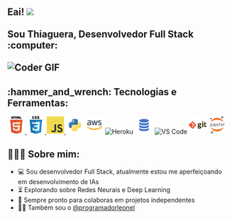 
<h2 align="left">
 <abc>
  <br>Eai! <img src="https://user-images.githubusercontent.com/42378118/110234147-e3259600-7f4e-11eb-95be-0c4047144dea.gif" width="30"><br>
  <br> Sou Thiaguera, Desenvolvedor Full Stack  :computer:<br>
  <br>
    <img src="https://media0.giphy.com/media/v1.Y2lkPTc5MGI3NjExc2FvNjk4YzVnamk5YXg5NXJ3bWExYnp5dDhwczdvdHlyeWM2ZDNiaCZlcD12MV9pbnRlcm5hbF9naWZfYnlfaWQmY3Q9Zw/YSZ3CXhLzAz6dLEA1t/giphy.gif" alt="Coder GIF" width="500">
 </abc>
</h2> 
<h2 align="left">:hammer_and_wrench: Tecnologias e Ferramentas:</h2>
<p align="left">
    <a href="https://www.w3.org/html/" target="_blank"> <img src="https://raw.githubusercontent.com/devicons/devicon/master/icons/html5/html5-original-wordmark.svg" alt="html5" width="40" height="40"/> </a>
    <a href="https://www.w3schools.com/css/" target="_blank"> <img src="https://raw.githubusercontent.com/devicons/devicon/master/icons/css3/css3-original-wordmark.svg" alt="css3" width="40" height="40"/> </a>
    <a href="https://developer.mozilla.org/en-US/docs/Web/JavaScript" target="_blank"> <img src="https://raw.githubusercontent.com/devicons/devicon/master/icons/javascript/javascript-original.svg" alt="javascript" width="40" height="40"/> </a>
    <img title="Python" alt="Python" width="40px" src="https://raw.githubusercontent.com/github/explore/master/topics/python/python.png" />
    <img title="AWS" alt="AWS" width="40px" src="https://raw.githubusercontent.com/github/explore/main/topics/aws/aws.png">
    <img title="Heroku" alt="Heroku" width="40px" src="https://img.icons8.com/color/48/000000/heroku.png">
    <img title="SQL" alt="SQL" width="40px" src="https://raw.githubusercontent.com/github/explore/master/topics/sql/sql.png">
    <img title="VS Code" alt="VS Code" width="40px" src="https://img.icons8.com/fluent/48/000000/visual-studio-code-2019.png">
    <img title="git" alt="git" width="40px" src="https://raw.githubusercontent.com/github/explore/master/topics/git/git.png">
    <img title="Jupyter Notebook" alt="Jupyter" width="40px" src="https://raw.githubusercontent.com/github/explore/master/topics/jupyter-notebook/jupyter-notebook.png">
    </p>

<h2 align="left">👨🏻‍💻 Sobre mim:</h2>

- :computer: Sou desenvolvedor Full Stack, atualmente estou me aperfeiçoando em desenvolvimento de IAs
- :hourglass_flowing_sand: Explorando sobre Redes Neurais e Deep Learning
- :rocket: Sempre pronto para colaboras em projetos independentes
- :man_technologist: Também sou o <a href="https://github.com/programadorleonel">@programadorleonel<a>



